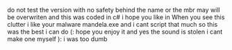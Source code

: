 do not test  the version with no safety behind the name or the mbr may will be overwriten
and this was coded in c#
i hope you like in When you see this clutter i like your malware mandela.exe and i cant script that much so this was the best i can do (: hope you enjoy it and yes the sound is stolen i cant make one myself ): i was too dumb
